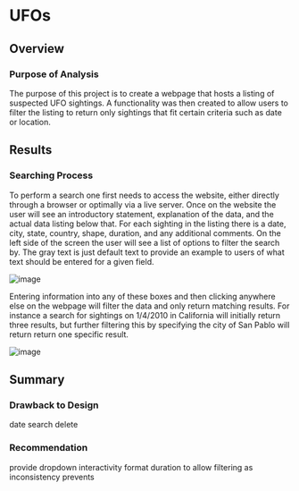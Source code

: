 # UFOs

## Overview
### Purpose of Analysis
The purpose of this project is to create a webpage that hosts a listing of suspected UFO sightings. A functionality was then created to allow users to filter the listing to return only sightings that fit certain criteria such as date or location.

## Results
### Searching Process
To perform a search one first needs to access the website, either directly through a browser or optimally via a live server. Once on the website the user will see an introductory statement, explanation of the data, and the actual data listing below that. For each sighting in the listing there is a date, city, state, country, shape, duration, and any additional comments. On the left side of the screen the user will see a list of options to filter the search by. The gray text is just default text to provide an example to users of what text should be entered for a given field.

![image](https://user-images.githubusercontent.com/92831138/152599919-3494eec3-f17e-4d9d-80dd-772752ba780d.png)


Entering information into any of these boxes and then clicking anywhere else on the webpage will filter the data and only return matching results. For instance a search for sightings on 1/4/2010 in California will initially return three results, but further filtering this by specifying the city of San Pablo will return return one specific result.

![image](https://user-images.githubusercontent.com/92831138/152600158-86939dc6-dc5e-482b-a023-5c6f22d5a6ae.png)



## Summary
### Drawback to Design
date search delete

### Recommendation
provide dropdown interactivity
format duration to allow filtering as inconsistency prevents
